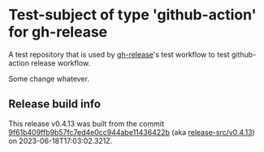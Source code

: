 # Test-subject of type 'github-action' for gh-release

A test repository that is used by [gh-release](https://github.com/kattecon/gh-release)'s test workflow to test github-action release workflow.

Some change whatever.


## Release build info

This release v0.4.13 was built from the commit [9f61b409ffb9b57fc7ed4e0cc944abe11436422b](https://github.com/kattecon/gh-release-test-ga/tree/9f61b409ffb9b57fc7ed4e0cc944abe11436422b) (aka [release-src/v0.4.13](https://github.com/kattecon/gh-release-test-ga/tree/release-src/v0.4.13)) on 2023-06-18T17:03:02.321Z.
        